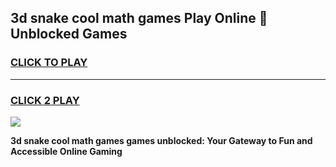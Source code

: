 
## 3d snake cool math games Play Online 👋 Unblocked Games
<h3>
<a href="https://news.freeplayer.one?title=3d_snake_cool_math_games&ref=17CMG">CLICK TO PLAY</a></h3>
<hr>

<h3>
<a href="https://news.freeplayer.one?title=3d_snake_cool_math_games&ref=17CMG">CLICK 2 PLAY</a>
  
</h3>

<a href="https://news.freeplayer.one?title=3d_snake_cool_math_games&ref=17CMG/"><img src="https://clearcache.store/games.png"></a>


**3d snake cool math games games unblocked: Your Gateway to Fun and Accessible Online Gaming**
